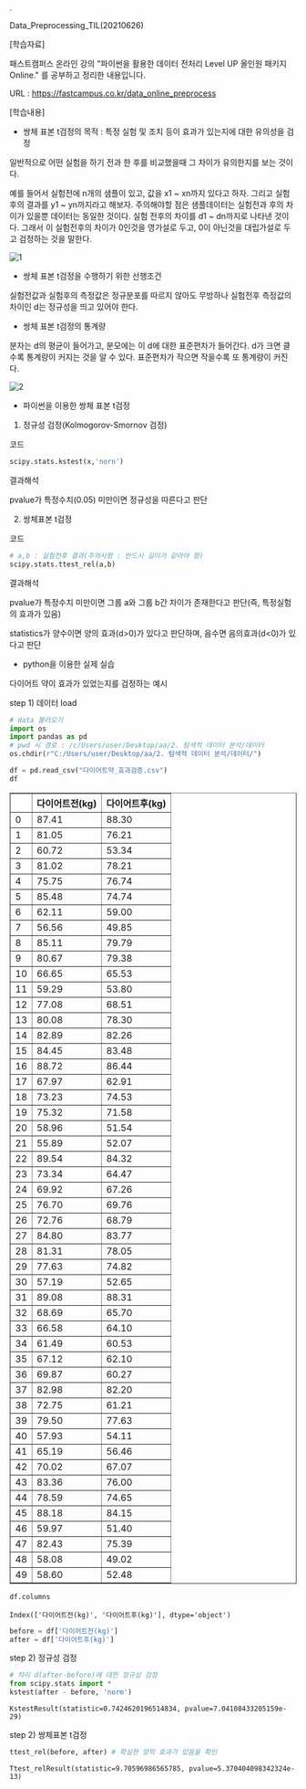 .

Data_Preprocessing_TIL(20210626)

[학습자료]

패스트캠퍼스 온라인 강의 "파이썬을 활용한 데이터 전처리 Level UP 올인원 패키지 Online." 를 공부하고 정리한 내용입니다.

URL : https://fastcampus.co.kr/data_online_preprocess

[학습내용]

- 쌍체 표본 t검정의 목적 : 특정 실험 및 조치 등이 효과가 있는지에 대한 유의성을 검정

일반적으로 어떤 실험을 하기 전과 한 후를 비교했을때 그 차이가 유의한지를 보는 것이다.

예를 들어서 실험전에 n개의 샘플이 있고, 값을 x1 ~ xn까지 있다고 하자. 그리고 실험 후의 결과를 y1 ~ yn까지라고 해보자. 주의해야할 점은 샘플데이터는 실험전과 후의 차이가 있을뿐 데이터는 동일한 것이다. 실험 전후의 차이를 d1 ~ dn까지로 나타낸 것이다. 그래서 이 실험전후의 차이가 0인것을 영가설로 두고, 0이 아닌것을 대립가설로 두고 검정하는 것을 말한다.

![1](https://user-images.githubusercontent.com/41605276/123511529-b8f21280-d6bc-11eb-95ae-ce2e1df52566.PNG)

- 쌍체 표본 t검정을 수행하기 위한 선행조건

실험전값과 실험후의 측정값은 정규분포를 따르지 않아도 무방하나 실험전후 측정값의 차이인 d는 정규성을 띄고 있어야 한다.

- 쌍체 표본 t검정의 통계량

분자는 d의 평균이 들어가고, 분모에는 이 d에 대한 표준편차가 들어간다. d가 크면 클수록 통계량이 커지는 것을 알 수 있다. 표준편차가 작으면 작을수록 또 통계량이 커진다. 

![2](https://user-images.githubusercontent.com/41605276/123511676-af1cdf00-d6bd-11eb-9f94-32d91a100efa.PNG)

- 파이썬을 이용한 쌍체 표본 t검정

1) 정규성 검정(Kolmogorov-Smornov 검정)

코드


```python
scipy.stats.kstest(x,'norn')
```

결과해석

pvalue가 특정수치(0.05) 미만이면 정규성을 따른다고 판단

2) 쌍체표본 t검정

코드


```python
# a,b : 실험전후 결과(주의사항 : 반드시 길이가 같아야 함)
scipy.stats.ttest_rel(a,b)
```

결과해석

pvalue가 특정수치 미만이면 그룹 a와 그룹 b간 차이가 존재한다고 판단(즉, 특정실험의 효과가 있음)

statistics가 양수이면 양의 효과(d>0)가 있다고 판단하며, 음수면 음의효과(d<0)가 있다고 판단

- python을 이용한 실제 실습

다이어트 약이 효과가 있었는지를 검정하는 예시

step 1) 데이터 load


```python
# data 불러오기
import os
import pandas as pd
# pwd 시 경로 : /c/Users/user/Desktop/aa/2. 탐색적 데이터 분석/데이터
os.chdir(r"C:/Users/user/Desktop/aa/2. 탐색적 데이터 분석/데이터/")

df = pd.read_csv("다이어트약_효과검증.csv")
df
```




<div>
<style scoped>
    .dataframe tbody tr th:only-of-type {
        vertical-align: middle;
    }

    .dataframe tbody tr th {
        vertical-align: top;
    }

    .dataframe thead th {
        text-align: right;
    }
</style>
<table border="1" class="dataframe">
  <thead>
    <tr style="text-align: right;">
      <th></th>
      <th>다이어트전(kg)</th>
      <th>다이어트후(kg)</th>
    </tr>
  </thead>
  <tbody>
    <tr>
      <td>0</td>
      <td>87.41</td>
      <td>88.30</td>
    </tr>
    <tr>
      <td>1</td>
      <td>81.05</td>
      <td>76.21</td>
    </tr>
    <tr>
      <td>2</td>
      <td>60.72</td>
      <td>53.34</td>
    </tr>
    <tr>
      <td>3</td>
      <td>81.02</td>
      <td>78.21</td>
    </tr>
    <tr>
      <td>4</td>
      <td>75.75</td>
      <td>76.74</td>
    </tr>
    <tr>
      <td>5</td>
      <td>85.48</td>
      <td>74.74</td>
    </tr>
    <tr>
      <td>6</td>
      <td>62.11</td>
      <td>59.00</td>
    </tr>
    <tr>
      <td>7</td>
      <td>56.56</td>
      <td>49.85</td>
    </tr>
    <tr>
      <td>8</td>
      <td>85.11</td>
      <td>79.79</td>
    </tr>
    <tr>
      <td>9</td>
      <td>80.67</td>
      <td>79.38</td>
    </tr>
    <tr>
      <td>10</td>
      <td>66.65</td>
      <td>65.53</td>
    </tr>
    <tr>
      <td>11</td>
      <td>59.29</td>
      <td>53.80</td>
    </tr>
    <tr>
      <td>12</td>
      <td>77.08</td>
      <td>68.51</td>
    </tr>
    <tr>
      <td>13</td>
      <td>80.08</td>
      <td>78.30</td>
    </tr>
    <tr>
      <td>14</td>
      <td>82.89</td>
      <td>82.26</td>
    </tr>
    <tr>
      <td>15</td>
      <td>84.45</td>
      <td>83.48</td>
    </tr>
    <tr>
      <td>16</td>
      <td>88.72</td>
      <td>86.44</td>
    </tr>
    <tr>
      <td>17</td>
      <td>67.97</td>
      <td>62.91</td>
    </tr>
    <tr>
      <td>18</td>
      <td>73.23</td>
      <td>74.53</td>
    </tr>
    <tr>
      <td>19</td>
      <td>75.32</td>
      <td>71.58</td>
    </tr>
    <tr>
      <td>20</td>
      <td>58.96</td>
      <td>51.54</td>
    </tr>
    <tr>
      <td>21</td>
      <td>55.89</td>
      <td>52.07</td>
    </tr>
    <tr>
      <td>22</td>
      <td>89.54</td>
      <td>84.32</td>
    </tr>
    <tr>
      <td>23</td>
      <td>73.34</td>
      <td>64.47</td>
    </tr>
    <tr>
      <td>24</td>
      <td>69.92</td>
      <td>67.26</td>
    </tr>
    <tr>
      <td>25</td>
      <td>76.70</td>
      <td>69.76</td>
    </tr>
    <tr>
      <td>26</td>
      <td>72.76</td>
      <td>68.79</td>
    </tr>
    <tr>
      <td>27</td>
      <td>84.80</td>
      <td>83.77</td>
    </tr>
    <tr>
      <td>28</td>
      <td>81.31</td>
      <td>78.05</td>
    </tr>
    <tr>
      <td>29</td>
      <td>77.63</td>
      <td>74.82</td>
    </tr>
    <tr>
      <td>30</td>
      <td>57.19</td>
      <td>52.65</td>
    </tr>
    <tr>
      <td>31</td>
      <td>89.08</td>
      <td>88.31</td>
    </tr>
    <tr>
      <td>32</td>
      <td>68.69</td>
      <td>65.70</td>
    </tr>
    <tr>
      <td>33</td>
      <td>66.58</td>
      <td>64.10</td>
    </tr>
    <tr>
      <td>34</td>
      <td>61.49</td>
      <td>60.53</td>
    </tr>
    <tr>
      <td>35</td>
      <td>67.12</td>
      <td>62.10</td>
    </tr>
    <tr>
      <td>36</td>
      <td>69.87</td>
      <td>60.27</td>
    </tr>
    <tr>
      <td>37</td>
      <td>82.98</td>
      <td>82.20</td>
    </tr>
    <tr>
      <td>38</td>
      <td>72.75</td>
      <td>61.21</td>
    </tr>
    <tr>
      <td>39</td>
      <td>79.50</td>
      <td>77.63</td>
    </tr>
    <tr>
      <td>40</td>
      <td>57.93</td>
      <td>54.11</td>
    </tr>
    <tr>
      <td>41</td>
      <td>65.19</td>
      <td>56.46</td>
    </tr>
    <tr>
      <td>42</td>
      <td>70.02</td>
      <td>67.07</td>
    </tr>
    <tr>
      <td>43</td>
      <td>83.36</td>
      <td>76.00</td>
    </tr>
    <tr>
      <td>44</td>
      <td>78.59</td>
      <td>74.65</td>
    </tr>
    <tr>
      <td>45</td>
      <td>88.18</td>
      <td>84.15</td>
    </tr>
    <tr>
      <td>46</td>
      <td>59.97</td>
      <td>51.40</td>
    </tr>
    <tr>
      <td>47</td>
      <td>82.43</td>
      <td>75.39</td>
    </tr>
    <tr>
      <td>48</td>
      <td>58.08</td>
      <td>49.02</td>
    </tr>
    <tr>
      <td>49</td>
      <td>58.60</td>
      <td>52.48</td>
    </tr>
  </tbody>
</table>
</div>




```python
df.columns
```




    Index(['다이어트전(kg)', '다이어트후(kg)'], dtype='object')




```python
before = df['다이어트전(kg)']
after = df['다이어트후(kg)']
```

step 2) 정규성 검정


```python
# 차이 d(after-before)에 대한 정규성 검정
from scipy.stats import *
kstest(after - before, 'norm')
```




    KstestResult(statistic=0.7424620196514834, pvalue=7.04108433205159e-29)



step 2) 쌍체표본 t검정


```python
ttest_rel(before, after) # 확실한 양의 효과가 있음을 확인 
```




    Ttest_relResult(statistic=9.70596986565785, pvalue=5.370404098342324e-13)


